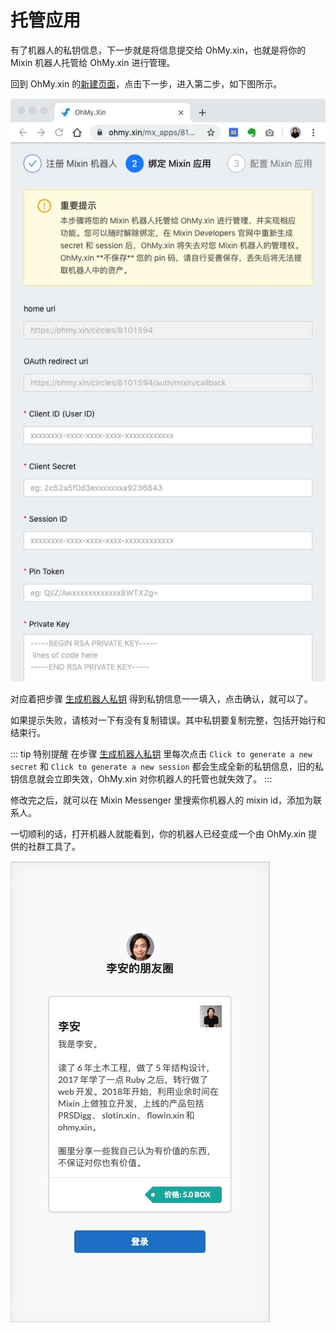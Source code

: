 # 托管应用

有了机器人的私钥信息，下一步就是将信息提交给 OhMy.xin，也就是将你的 Mixin 机器人托管给 OhMy.xin 进行管理。

回到 OhMy.xin 的[新建页面](https://ohmy.xin/mx_apps/new)，点击下一步，进入第二步，如下图所示。

![Jietu20191006-120927](../assets/images/Jietu20191006-120927.jpg)

对应着把步骤 [生成机器人私钥](/guide/generate-keys) 得到私钥信息一一填入，点击确认，就可以了。

如果提示失败，请核对一下有没有复制错误。其中私钥要复制完整，包括开始行和结束行。

::: tip 特别提醒
在步骤 [生成机器人私钥](/guide/generate-keys) 里每次点击 `Click to generate a new secret` 和 `Click to generate a new session` 都会生成全新的私钥信息，旧的私钥信息就会立即失效，OhMy.xin 对你机器人的托管也就失效了。
:::

修改完之后，就可以在 Mixin Messenger 里搜索你机器人的 mixin id，添加为联系人。

一切顺利的话，打开机器人就能看到，你的机器人已经变成一个由 OhMy.xin 提供的社群工具了。

![Jietu20191006-121128](../assets/images/Jietu20191006-121128.jpg)
